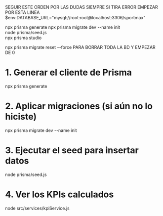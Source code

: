 SEGUIR ESTE ORDEN POR LAS DUDAS
SIEMPRE SI TIRA ERROR EMPEZAR POR ESTA LINEA
$env:DATABASE_URL="mysql://root:root@localhost:3306/sportmax"

npx prisma generate
npx prisma migrate dev --name init  
node prisma/seed.js   
npx prisma studio    

npx prisma migrate reset --force
PARA BORRAR TODA LA BD Y EMPEZAR DE 0

# 1. Generar el cliente de Prisma
npx prisma generate

# 2. Aplicar migraciones (si aún no lo hiciste)
npx prisma migrate dev --name init

# 3. Ejecutar el seed para insertar datos
node prisma/seed.js

# 4. Ver los KPIs calculados
node src/services/kpiService.js